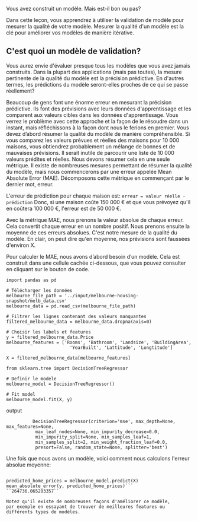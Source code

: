 Vous avez construit un modèle. Mais est-il bon ou pas?

Dans cette leçon, vous apprendrez à utiliser la validation de modèle pour mesurer la qualité de votre modèle. 
Mesurer la qualité d'un modèle est la clé pour améliorer vos modèles de manière itérative.

## C'est quoi un modèle de validation?
Vous aurez envie d'évaluer presque tous les modèles que vous avez jamais construits. 
Dans la plupart des applications (mais pas toutes), la mesure pertinente de la qualité du modèle est la précision prédictive. 
En d'autres termes, les prédictions du modèle seront-elles proches de ce qui se passe réellement?

Beaucoup de gens font une énorme erreur en mesurant la précision prédictive. Ils font des prévisions avec leurs données d'apprentissage et les comparent aux valeurs cibles dans les données d'apprentissage. 
Vous verrez le problème avec cette approche et la façon de le résoudre dans un instant, mais réfléchissons 
à la façon dont nous le ferions en premier.
Vous devez d’abord résumer la qualité du modèle de manière compréhensible. Si vous comparez les valeurs prévues et réelles des maisons pour 10 000 maisons, vous obtiendrez probablement un mélange de bonnes et de mauvaises prévisions. Il serait inutile de parcourir une liste de 10 000 valeurs prédites et réelles.
Nous devons résumer cela en une seule métrique.
Il existe de nombreuses mesures permettant de résumer la qualité du modèle, mais nous commencerons par une erreur appelée Mean Absolute Error
(MAE). Décomposons cette métrique en commençant par le dernier mot, erreur.

L'erreur de prédiction pour chaque maison est:
```erreur = valeur réelle - prédiction```
Donc, si une maison coûte 150 000 € et que vous prévoyez qu'il en coûtera 100 000 €, l'erreur est de 50 000 €.

Avec la métrique MAE, nous prenons la valeur absolue de chaque erreur. Cela convertit chaque erreur en un nombre positif.
Nous prenons ensuite la moyenne de ces erreurs absolues. C'est notre mesure de la qualité du modèle. En clair, on peut dire qu'en moyenne, nos prévisions sont faussées d'environ X.

Pour calculer le MAE, nous avons d’abord besoin d’un modèle. Cela est construit dans une cellule cachée ci-dessous, que vous pouvez consulter en cliquant sur le bouton de code.
```
import pandas as pd

# Télécharger les données
melbourne_file_path = '../input/melbourne-housing-snapshot/melb_data.csv'
melbourne_data = pd.read_csv(melbourne_file_path) 

# Filtrer les lignes contenant des valeurs manquantes
filtered_melbourne_data = melbourne_data.dropna(axis=0)

# Choisir les labels et features
y = filtered_melbourne_data.Price
melbourne_features = ['Rooms', 'Bathroom', 'Landsize', 'BuildingArea', 
                        'YearBuilt', 'Lattitude', 'Longtitude']
                        
X = filtered_melbourne_data[melbourne_features]

from sklearn.tree import DecisionTreeRegressor

# Definir le modele
melbourne_model = DecisionTreeRegressor()

# Fit model
melbourne_model.fit(X, y)
```
output
```
          DecisionTreeRegressor(criterion='mse', max_depth=None, max_features=None,
           max_leaf_nodes=None, min_impurity_decrease=0.0,
           min_impurity_split=None, min_samples_leaf=1,
           min_samples_split=2, min_weight_fraction_leaf=0.0,
           presort=False, random_state=None, splitter='best')
 ```
           
Une fois que nous avons un modèle, voici comment nous calculons l'erreur absolue moyenne:

```from sklearn.metrics import mean_absolute_error

predicted_home_prices = melbourne_model.predict(X)
mean_absolute_error(y, predicted_home_prices)```
``264736.065203357``

Notez qu'il existe de nombreuses façons d'améliorer ce modèle, 
par exemple en essayant de trouver de meilleures features ou différents types de modèles.
